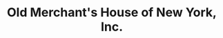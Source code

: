 ---
layout: repo
title: "Old Merchant's House of New York, Inc."
id: 21865
permalink: repos/21865/
---